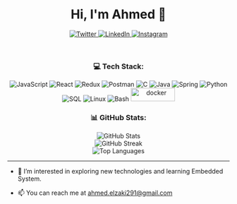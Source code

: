 <h1 align="center">Hi, I'm Ahmed 👋</h1>

<p align="center">
  <a href="https://twitter.com/ahmedelzaki19">
    <img src="https://img.shields.io/badge/twitter-%231FA1F1?style=flat-square&logo=twitter&logoColor=white" alt="Twitter" />
  </a>
  <a href="https://www.linkedin.com/in/ahmed-el-zaki">
    <img src="https://img.shields.io/badge/linkedin-%230177B5?style=flat-square&logo=linkedin&logoColor=white" alt="LinkedIn" />
  </a>
  <a href="https://www.instagram.com/ahmed.el_zaki">
    <img src="https://img.shields.io/badge/instagram-%23E4405F?style=flat-square&logo=instagram&logoColor=white" alt="Instagram" />
  </a>
</p>

<br />

<h3 align="center">💻 Tech Stack:</h3>

<p align="center">
  <img src="https://img.shields.io/badge/javascript-%23323330.svg?style=for-the-badge&logo=javascript&logoColor=%23F7DF1E" alt="JavaScript" />
  <img src="https://img.shields.io/badge/react-%2320232a.svg?style=for-the-badge&logo=react&logoColor=%2361DAFB" alt="React" />
  <img src="https://img.shields.io/badge/redux-%23593d88.svg?style=for-the-badge&logo=redux&logoColor=white" alt="Redux" />
  <img src="https://img.shields.io/badge/Postman-FF6C37?style=for-the-badge&logo=postman&logoColor=white" alt="Postman" />
  <img src="https://img.shields.io/badge/c-%2300599C.svg?style=for-the-badge&logo=c&logoColor=white" alt="C" />
  <img src="https://img.shields.io/badge/java-%23ED8B00.svg?style=for-the-badge&logo=openjdk&logoColor=white" alt="Java" />
  <img src="https://img.shields.io/badge/spring-%236DB33F.svg?style=for-the-badge&logo=spring&logoColor=white" alt="Spring" />
  <img src="https://img.shields.io/badge/Python-14354C?style=for-the-badge&logo=python&logoColor=white" alt="Python" />
  <img src="https://img.shields.io/badge/sql-%2300000f.svg?style=for-the-badge&logo=sql&logoColor=white" alt="SQL" />
  <img src="https://img.shields.io/badge/Linux-FCC624?style=for-the-badge&logo=linux&logoColor=black" alt="Linux" />
  <img src="https://img.shields.io/badge/bash-black?style=for-the-badge&logo=gnu-bash&logoColor=white" alt="Bash" />
  <img src="https://img.shields.io/badge/Docker-2496ED?logo=docker&logoColor=white" alt="docker"  height="30" width="100" />
</p>


<h3 align="center">📊 GitHub Stats:</h3>

<p align="center">
  <img src="https://github-readme-stats.vercel.app/api?username=ahmedelzaky&theme=dark&hide_border=false&include_all_commits=false&count_private=false" alt="GitHub Stats" /><br/>
  <img src="https://github-readme-streak-stats.herokuapp.com/?user=ahmedelzaky&theme=dark&hide_border=false" alt="GitHub Streak" /><br/>
  <img src="https://github-readme-stats.vercel.app/api/top-langs/?username=ahmedelzaky&theme=dark&hide_border=false&include_all_commits=false&count_private=false&layout=compact" alt="Top Languages" />
</p>

---

<!-- Proudly created with GPRM (https://gprm.itsvg.in) -->

- 👀 I’m interested in exploring new technologies and learning Embedded System.

- 📫 You can reach me at ahmed.elzaki291@gmail.com

